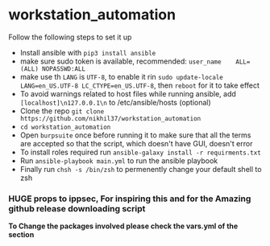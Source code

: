 # workstation_automation


Follow the following steps to set it up

- Install ansible with `pip3 install ansible`
- make sure sudo token is available, recommended: `user_name    ALL=(ALL) NOPASSWD:ALL`
- make use th `LANG` is `UTF-8`, to enable it rin `sudo update-locale LANG=en_US.UTF-8 LC_CTYPE=en_US.UTF-8`, then `reboot` for it to take effect
- To avoid warnings related to host files while running ansible, add `[localhost]\n127.0.0.1\n` to /etc/ansible/hosts (optional)
- Clone the repo `git clone https://github.com/nikhil37/workstation_automation`
- `cd workstation_automation`
- Open `burpsuite` once before running it to make sure that all the terms are accepted so that the script, which doesn't have GUI, doesn't error
- To install roles required run `ansible-galaxy install -r requirments.txt`
- Run `ansible-playbook main.yml` to run the ansible playbook
- Finally run `chsh -s /bin/zsh` to permenently change your default shell to zsh


### HUGE props to ippsec, For inspiring this and for the Amazing github release downloading script


**To Change the packages involved please check the vars.yml of the section**